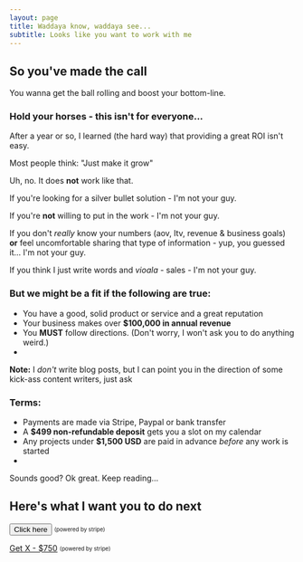 ```yaml
---
layout: page
title: Waddaya know, waddaya see... 
subtitle: Looks like you want to work with me
---
```


## So you've made the call

You wanna get the ball rolling and boost your bottom-line. 

### Hold your horses - this isn't for everyone...

After a year or so, I learned (the hard way) that providing a great ROI isn't easy. 

Most people think: "Just make it grow"

Uh, no. It does **not** work like that. 

If you're looking for a silver bullet solution - I'm not your guy. 

If you're **not** willing to put in the work - I'm not your guy. 

If you don't *really* know your numbers (aov, ltv, revenue & business goals) **or** feel uncomfortable sharing that type of information - yup, you guessed it... I'm not your guy. 

If you think I just write words and *vioala* - sales - I'm not your guy. 


### But we might be a fit if the following are true:

- You have a good, solid product or service and a great reputation
- Your business makes over **$100,000 in annual revenue**
- You **MUST** follow directions. (Don't worry, I won't ask you to do anything weird.)
- 



**Note:** I *don't* write blog posts, but I can point you in the direction of some kick-ass content writers, just ask

### Terms:

- Payments are made via Stripe, Paypal or bank transfer 
- A **$499 non-refundable deposit** gets you a slot on my calendar 
- Any projects under **$1,500 USD** are paid in advance _before_ any work is started
- 

Sounds good? Ok great. Keep reading...

## Here's what I want you to do next



<button name="button">Click here</button>
<sub><sup>(powered by stripe)</sup></sub>

<a class="btn btn-success btn-lg get-started-btn" href="https://github.com/daattali/beautiful-jekyll#readme">Get X - $750</a>
<sub><sup>(powered by stripe)</sup></sub>
